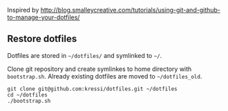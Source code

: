 Inspired by
http://blog.smalleycreative.com/tutorials/using-git-and-github-to-manage-your-dotfiles/

Restore dotfiles
----------------
Dotfiles are stored in `~/dotfiles/` and symlinked to `~/`.

Clone git repository and create symlinkes to home directory with `bootstrap.sh`. Already existing dotfiles are moved to `~/dotfiles_old`.

```
git clone git@github.com:kressi/dotfiles.git ~/dotfiles
cd ~/dotfiles
./bootstrap.sh
```
